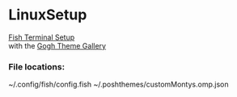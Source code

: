 # LinuxSetup

[Fish Terminal Setup](https://www.pling.com/p/2179556/)  
with the [Gogh Theme Gallery](https://gogh-co.github.io/Gogh/)

### File locations: 
~/.config/fish/config.fish
~/.poshthemes/customMontys.omp.json
